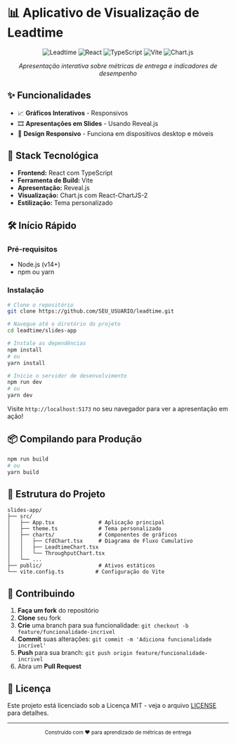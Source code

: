 # 📊 Aplicativo de Visualização de Leadtime

<div align="center">

![Leadtime](https://img.shields.io/badge/Leadtime-Visualização-blue)
![React](https://img.shields.io/badge/React-18-61DAFB?logo=react)
![TypeScript](https://img.shields.io/badge/TypeScript-4-3178C6?logo=typescript)
![Vite](https://img.shields.io/badge/Vite-Latest-646CFF?logo=vite)
![Chart.js](https://img.shields.io/badge/Chart.js-4-FF6384?logo=chart.js)

*Apresentação interativa sobre métricas de entrega e indicadores de desempenho*

</div>

## ✨ Funcionalidades

- 📈 **Gráficos Interativos** - Responsivos
- 🎞️ **Apresentações em Slides** - Usando Reveal.js
- 📱 **Design Responsivo** - Funciona em dispositivos desktop e móveis

## 🚀 Stack Tecnológica

- **Frontend:** React com TypeScript
- **Ferramenta de Build:** Vite
- **Apresentação:** Reveal.js
- **Visualização:** Chart.js com React-ChartJS-2
- **Estilização:** Tema personalizado

## 🛠️ Início Rápido

### Pré-requisitos

- Node.js (v14+)
- npm ou yarn

### Instalação

```bash
# Clone o repositório
git clone https://github.com/SEU_USUARIO/leadtime.git

# Navegue até o diretório do projeto
cd leadtime/slides-app

# Instale as dependências
npm install
# ou
yarn install

# Inicie o servidor de desenvolvimento
npm run dev
# ou
yarn dev
```

Visite `http://localhost:5173` no seu navegador para ver a apresentação em ação!

## 📦 Compilando para Produção

```bash
npm run build
# ou
yarn build
```

## 📂 Estrutura do Projeto

```
slides-app/
├── src/
│   ├── App.tsx              # Aplicação principal
│   ├── theme.ts             # Tema personalizado
│   ├── charts/              # Componentes de gráficos
│   │   ├── CfdChart.tsx     # Diagrama de Fluxo Cumulativo
│   │   ├── LeadtimeChart.tsx
│   │   └── ThroughputChart.tsx
│   └── ...
├── public/                  # Ativos estáticos
└── vite.config.ts          # Configuração do Vite
```

## 🤝 Contribuindo

1. **Faça um fork** do repositório
2. **Clone** seu fork
3. **Crie** uma branch para sua funcionalidade: `git checkout -b feature/funcionalidade-incrivel`
4. **Commit** suas alterações: `git commit -m 'Adiciona funcionalidade incrível'`
5. **Push** para sua branch: `git push origin feature/funcionalidade-incrivel`
6. Abra um **Pull Request**

## 📝 Licença

Este projeto está licenciado sob a Licença MIT - veja o arquivo [LICENSE](LICENSE) para detalhes.

---

<div align="center">
  <sub>Construído com ❤️ para aprendizado de métricas de entrega</sub>
</div>